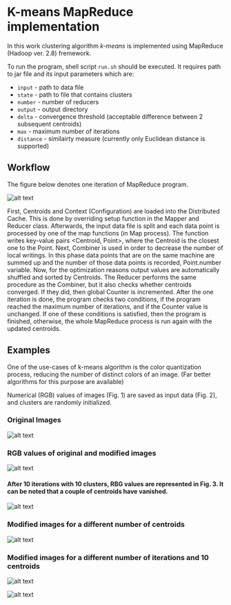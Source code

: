 # K-means MapReduce implementation
In this work clustering algorithm *k-means* is implemented using MapReduce (Hadoop ver. 2.8) fremework. 

To run the program, shell script ```run.sh``` should be executed. It requires path to jar file and its input parameters which are:

* ```input``` - path to data file
* ```state``` - path to file that contains clusters 
* ```number``` - number of reducers 
* ```output``` - output directory 
* ```delta``` - convergence threshold (acceptable difference between 2 subsequent centroids)
* ```max``` - maximum number of iterations 
* ```distance``` - similairty measure (currently only Euclidean distance is supported)

## Workflow
The figure below denotes one iteration of MapReduce program.

![alt text][flow]

First, Centroids and Context (Configuration) are loaded into the Distributed Cache. This is done by overriding setup function in the Mapper and Reducer class. Afterwards, the input data file is split and each data point is processed by one of the map functions (in Map process). The function writes key-value pairs <Centroid, Point>, where the Centroid is the closest one to the Point. Next, Combiner is used in order to decrease the number of local writings. In this phase data points that are on the same machine are summed up and the number of those data points is recorded, Point.number variable. Now, for the optimization reasons output values are automatically shuffled and sorted by Centroids. The Reducer performs the same procedure as the Combiner, but it also checks whether centroids converged. If they did, then global Counter is incremented. 
After the one iteration is done, the program checks two conditions, if the program reached the maximum number of iterations, and if the Counter value is unchanged. If one of these conditions is satisfied, then the program is finished, otherwise, the whole MapReduce process is run again with the updated centroids.

## Examples
One of the use-cases of k-means algorithm is the color quantization process, reducing the number of distinct colors of an image. (Far better algorithms for this purpose are available)

Numerical (RGB) values of images (Fig. 1) are saved as input data (Fig. 2), and clusters are randomly initialized. 


### Original Images

![alt text][fig1]


### RGB values of original and modified images  

![alt text][fig2]

#### After 10 iterations with 10 clusters, RBG values are represented in Fig. 3. It can be noted that a couple of centroids have vanished. 

![alt text][fig3]

### Modified images for a different number of centroids 

![alt text][fig4]

### Modified images for a different number of iterations and 10 centroids 

![alt text][fig5]

![alt text][fig6]


[flow]: https://github.com/Maki94/kmeans_mapreduce/blob/master/figures/alg.png "One MapReduce iteration"

[fig1]: https://github.com/Maki94/kmeans_mapreduce/blob/master/figures/fig1.PNG "Original images"
[fig2]: https://github.com/Maki94/kmeans_mapreduce/blob/master/figures/fig2.PNG "RGB model"
[fig3]: https://github.com/Maki94/kmeans_mapreduce/blob/master/figures/fig3.PNG "10th iteration, 10 clusters"
[fig4]: https://github.com/Maki94/kmeans_mapreduce/blob/master/figures/fig4.PNG "Different number of clusters, 10th iteration"
[fig5]: https://github.com/Maki94/kmeans_mapreduce/blob/master/figures/fig5.PNG "Different number of iterations, 10 clusters"
[fig6]: https://github.com/Maki94/kmeans_mapreduce/blob/master/figures/fig6.PNG "Different number of iterations, 10 clusters"
